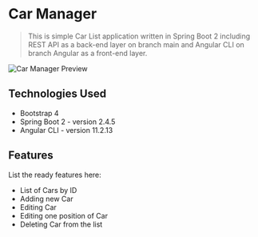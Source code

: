 # Car Manager

> This is simple Car List application written in Spring Boot 2 including REST API as a back-end layer on branch main and Angular CLI
on branch Angular as a front-end layer.

![Car Manager Preview](https://ibb.co/HH5VbdQhttps://ibb.co/HH5VbdQ)


## Technologies Used
- Bootstrap 4
- Spring Boot 2 - version 2.4.5
- Angular CLI - version 11.2.13


## Features
List the ready features here:
- List of Cars by ID
- Adding new Car
- Editing Car
- Editing one position of Car
- Deleting Car from the list
